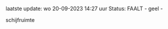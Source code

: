 laatste update: 
wo 20-09-2023 14:27   uur 
Status: FAALT - geel - 
<div class="service Y">schijfruimte</div>